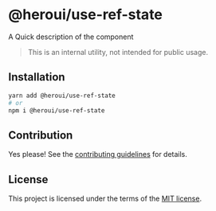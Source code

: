 # @heroui/use-ref-state

A Quick description of the component

> This is an internal utility, not intended for public usage.

## Installation

```sh
yarn add @heroui/use-ref-state
# or
npm i @heroui/use-ref-state
```

## Contribution

Yes please! See the
[contributing guidelines](https://github.com/frontio-ai/heroui/blob/master/CONTRIBUTING.md)
for details.

## License

This project is licensed under the terms of the
[MIT license](https://github.com/frontio-ai/heroui/blob/master/LICENSE).
